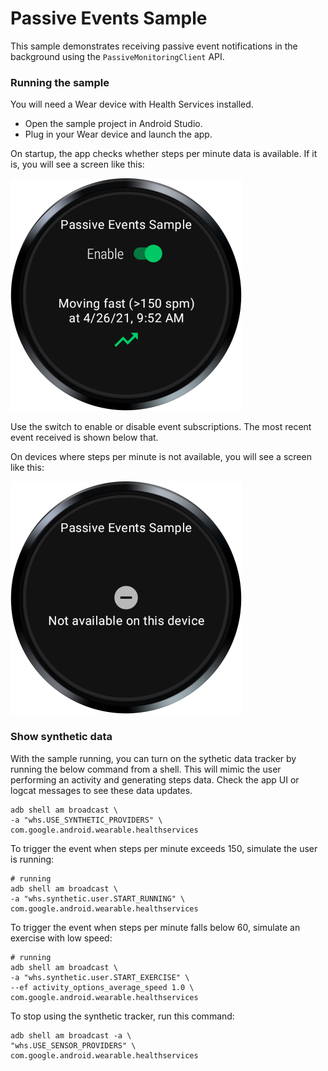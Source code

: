 # Passive Events Sample

This sample demonstrates receiving passive event notifications in the background using the
`PassiveMonitoringClient` API.

### Running the sample

You will need a Wear device with Health Services installed.

- Open the sample project in Android Studio.
- Plug in your Wear device and launch the app.

On startup, the app checks whether steps per minute data is available. If it is, you will see a
screen like this:

![steps per minute available screenshot](screenshots/whs_passive_events_fast.png)

Use the switch to enable or disable event subscriptions. The most recent event received is shown
below that.

On devices where steps per minute is not available, you will see a screen like this:

![steps per minute unavailable screenshot](screenshots/whs_passive_events_not_available.png)

### Show synthetic data

With the sample running, you can turn on the sythetic data tracker by running the below command from
a shell. This will mimic the user performing an activity and generating steps data. Check the app UI
or logcat messages to see these data updates.

```shell
adb shell am broadcast \
-a "whs.USE_SYNTHETIC_PROVIDERS" \
com.google.android.wearable.healthservices
```

To trigger the event when steps per minute exceeds 150, simulate the user is running:
```shell
# running
adb shell am broadcast \
-a "whs.synthetic.user.START_RUNNING" \
com.google.android.wearable.healthservices
```

To trigger the event when steps per minute falls below 60, simulate an exercise with low speed:
```shell
# running
adb shell am broadcast \
-a "whs.synthetic.user.START_EXERCISE" \
--ef activity_options_average_speed 1.0 \
com.google.android.wearable.healthservices
```

To stop using the synthetic tracker, run this command:
```shell
adb shell am broadcast -a \
"whs.USE_SENSOR_PROVIDERS" \
com.google.android.wearable.healthservices
```
